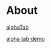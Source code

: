 # About

[alphaTab](https://github.com/CoderLine/alphaTab)

[alpha tab demo](/javascripts/alphaTab-0.3.0/bin/js/live.html)
